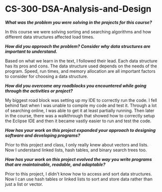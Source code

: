 # CS-300-DSA-Analysis-and-Design


**_What was the problem you were solving in the projects for this course?_**

  In this course we were solving sorting and searching algorithms and how different data structures affected load times.


**_How did you approach the problem? Consider why data structures are important to understand._**

  Based on what we learn in the text, I followed their lead. Each data structure has its pros and cons. The data structure used depends on 
  the needs of the program. Speed, run times, and memory allocation are all important factors to consider for choosing a data structure.

**_How did you overcome any roadblocks you encountered while going through the activities or project?_**

  My biggest road block was setting up my IDE to correctly run the code. I fell behind fast when I was unable to compile my code and test it.
  Through a lot of searching online, I was able to get it at least partially running. Then later in the course, there was a walkthrough that
  showed how to correctly setup the Eclipse IDE and then it became vastly easier to run and test the code.

**_How has your work on this project expanded your approach to designing software and developing programs?_**

  Prior to this project and class, I only really knew about vectors and lists. Now I understand linked lists, hash tables, and binary search
  trees too.

**_How has your work on this project evolved the way you write programs that are maintainable, readable, and adaptable?_**

  Prior to this project, I didn't know how to access and sort data structures. Now I can use hash tables or linked lists to sort and store
  data rather than just a list or vector.

